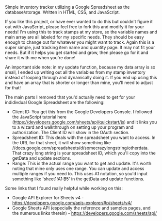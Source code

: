 Simple inventory tracker utilizing a Google Spreadsheet as the database/storage. Written in HTML, CSS, and JavaScript.

If you like this project, or have ever wanted to do this but couldn't figure it out with JavaScript, please feel free to fork this and modify it for your needs!
I'm using this to track stamps at my store, so the variable names and main array are all labeled for my specific needs. They should be easy enough to change out for whatever you might want to track. Again this is a super simple, just tracking item name and quantity page. It may not fit your needs. But if it helps you get started and grow, then please go for it and share it with me when you're done!

An important side note: in my update function, because my data array is so small, I ended up writing out all the variables from my stamp inventory instead of looping through and dynamically doing it. If you end up using this and have an array that is shorter or longer than mine, you'll need to adjust for that! 

The main parts I removed that you'd actually need to get for your indidivdual Google Spreadsheet are the following:
- Client ID: You get this from the Google Developers Console. I followed the JavaScript tutorial here (https://developers.google.com/sheets/api/quickstart/js) and it links you to a wizard and walkthrough on setting up your program and authorization. The Client ID will show in the OAuth section.
- Spreadsheet ID: This deals with the spreadsheet you want to access. In the URL for that sheet, it will show something like //docs.google.com/spreadsheets/d/somecrazylongstring/otherdata. That crazy long string is your spreadsheet ID, which you'll copy into the getData and update sections.
- Range: This is the actual range you want to get and update. It's worth noting that mine only uses one range. You can update and access multiple ranges if you need to. This uses A1 notation, so you'd input something like 'sheet1!A1:B5' in the getData and update functions.

Some links that I found really helpful while working on this:
- Google API Explorer for Sheets v4 - https://developers.google.com/apis-explorer/#p/sheets/v4/
- Google Sheets API (especially the reference and samples pages, and the numerous links therein) - https://developers.google.com/sheets/api/

